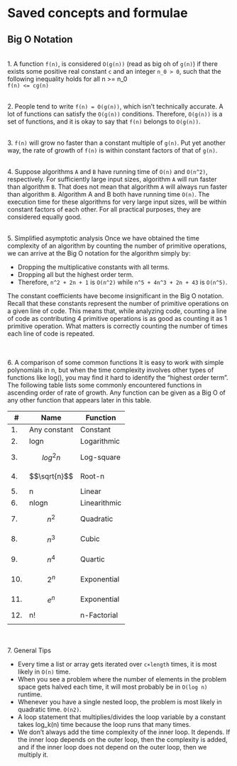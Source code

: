 # Saved concepts and formulae

## Big O Notation

<br>1. A function `f(n)`, is considered `O(g(n))` (read as big oh of `g(n)`) if there exists some positive real constant `c` and an integer `n_0 > 0`, such that the following inequality holds for all n >= n_0 <br>
`f(n) <= cg(n)`

<br>2. People tend to write `f(n) = O(g(n))`, which isn’t technically accurate. A lot of functions can satisfy the `O(g(n))` conditions. Therefore, `O(g(n))` is a set of functions, and it is okay to say that `f(n)` belongs to `O(g(n))`.

<br>3. `f(n)` will grow no faster than a constant multiple of `g(n)`. Put yet another way, the rate of growth of `f(n)` is within constant factors of that of `g(n)`.

<br>4. Suppose algorithms `A` and `B` have running time of `O(n)` and `O(n^2)`, respectively. For sufficiently large input sizes, algorithm `A` will run faster than algorithm `B`. That does not mean that algorithm `A` will always run faster than algorithm `B`.
Algorithm A and B both have running time `O(n)`. The execution time for these algorithms for very large input sizes, will be within constant factors of each other. For all practical purposes, they are considered equally good.

<br> 5. Simplified asymptotic analysis
Once we have obtained the time complexity of an algorithm by counting the number of primitive operations, we can arrive at the Big O notation for the algorithm simply by:

- Dropping the multiplicative constants with all terms.
- Dropping all but the highest order term.
- Therefore, `n^2 + 2n + 1` is `O(n^2)` while `n^5 + 4n^3 + 2n + 43` is `O(n^5)`.

The constant coefficients have become insignificant in the Big O notation. Recall that these constants represent the number of primitive operations on a given line of code. This means that, while analyzing code, counting a line of code
as contributing 4 primitive operations is as good as counting it as 1 primitive operation. What matters is correctly counting the number of times each line of code is repeated.

<br><br> 6. A comparison of some common functions
It is easy to work with simple polynomials in n, but when the time complexity involves other types of functions like log(), you may find it hard to identify the “highest order term”. The following table lists some commonly encountered
functions in ascending order of rate of growth. Any function can be given as a Big O of any other function that appears later in this table.

| # | Name | Function |
|-|-|-|
| 1.  | Any constant | Constant |
| 2.  | logn | Logarithmic |
| 3.  | $${log^2n}$$ | Log-square |
| 4.  | $$\sqrt{n}$$ | Root-n |
| 5.  | n | Linear |
| 6.  | nlogn | Linearithmic |
| 7.  | $${n^2}$$ | Quadratic |
| 8.  | $${n^3}$$ | Cubic |
| 9.  | $${n^4}$$ | Quartic |
| 10. | $${2^n}$$ | Exponential |
| 11. | $${e^n}$$ | Exponential |
| 12. | n! | n-Factorial |
||||

<br><br> 7. General Tips

- Every time a list or array gets iterated over `c×length` times, it is most likely in `O(n)` time.
- When you see a problem where the number of elements in the problem space gets halved each time, it will most probably be in `O(log n)` runtime.
- Whenever you have a single nested loop, the problem is most likely in quadratic time. `O(n2)`.
- A loop statement that multiplies/divides the loop variable by a constant takes log_k(n) time because the loop runs that many times.
- We don’t always add the time complexity of the inner loop. It depends. If the inner loop depends on the outer loop, then the complexity is added, and if the inner loop does not depend on the outer loop, then we multiply it.

<br>
<br>
<br>
<br>

